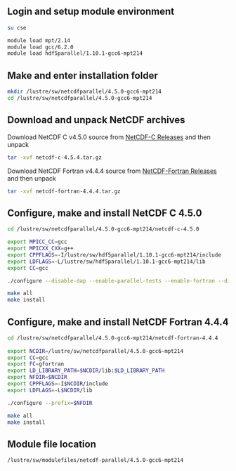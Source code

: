 Login and setup module environment
----------------------------------

```bash
su cse  

module load mpt/2.14  
module load gcc/6.2.0  
module load hdf5parallel/1.10.1-gcc6-mpt214  
```

Make and enter installation folder
----------------------------------

```bash
mkdir /lustre/sw/netcdfparallel/4.5.0-gcc6-mpt214
cd /lustre/sw/netcdfparallel/4.5.0-gcc6-mpt214
```

Download and unpack NetCDF archives
-----------------------------------

Download NetCDF C v4.5.0 source from [NetCDF-C Releases](https://github.com/Unidata/netcdf-c/releases) and then unpack
```bash
tar -xvf netcdf-c-4.5.4.tar.gz
```

Download NetCDF Fortran v4.4.4 source from [NetCDF-Fortran Releases](https://github.com/Unidata/netcdf-fortran/releases) and then unpack
```bash
tar -xvf netcdf-fortran-4.4.4.tar.gz
```

Configure, make and install NetCDF C 4.5.0
------------------------------------------

```bash
cd /lustre/sw/netcdfparallel/4.5.0-gcc6-mpt214/netcdf-c-4.5.0  

export MPICC_CC=gcc  
export MPICXX_CXX=g++  
export CPPFLAGS=-I/lustre/sw/hdf5parallel/1.10.1-gcc6-mpt214/include  
export LDFLAGS=-L/lustre/sw/hdf5parallel/1.10.1-gcc6-mpt214/lib  
export CC=gcc   

./configure --disable-dap --enable-parallel-tests --enable-fortran --disable-netcdf-4 --prefix=/lustre/sw/netcdfparallel/lustre/sw/netcdfparallel/4.5.0-gcc6-mpt214  

make all  
make install  
```

Configure, make and install NetCDF Fortran 4.4.4
------------------------------------------------

```bash
cd /lustre/sw/netcdfparallel/4.5.0-gcc6-mpt214/netcdf-fortran-4.4.4  
  
export NCDIR=/lustre/sw/netcdfparallel/4.5.0-gcc6-mpt214  
export CC=gcc  
export FC=gfortran  
export LD_LIBRARY_PATH=$NCDIR/lib:$LD_LIBRARY_PATH  
export NFDIR=$NCDIR  
export CPPFLAGS=-I$NCDIR/include  
export LDFLAGS=-L$NCDIR/lib  

./configure --prefix=$NFDIR  

make all  
make install  
```

Module file location
--------------------

```bash
/lustre/sw/modulefiles/netcdf-parallel/4.5.0-gcc6-mpt214
```
